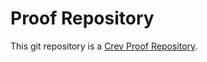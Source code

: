 # Proof Repository

This git repository is a [Crev Proof
Repository](https://github.com/crev-dev/crev/wiki/Proof-Repository).
